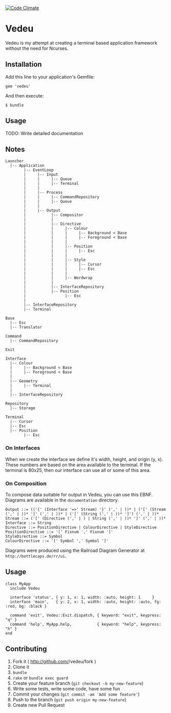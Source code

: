 [![Code Climate](https://codeclimate.com/github/gavinlaking/vedeu.png)](https://codeclimate.com/github/gavinlaking/vedeu)

# Vedeu

Vedeu is my attempt at creating a terminal based application framework without the need for Ncurses.

## Installation

Add this line to your application's Gemfile:

    gem 'vedeu'

And then execute:

    $ bundle

## Usage

TODO: Write detailed documentation

## Notes

    Launcher
      |-- Application
            |-- EventLoop
            |     |-- Input
            |     |     |-- Queue
            |     |     |-- Terminal
            |     |
            |     |-- Process
            |     |     |-- CommandRepository
            |     |     |-- Queue
            |     |
            |     |-- Output
            |           |-- Compositor
            |           |
            |           |-- Directive
            |           |     |-- Colour
            |           |     |     |-- Background < Base
            |           |     |     |-- Foreground < Base
            |           |     |
            |           |     |-- Position
            |           |     |     |-- Esc
            |           |     |
            |           |     |-- Style
            |           |     |     |-- Cursor
            |           |     |     |-- Esc
            |           |     |
            |           |     |-- Wordwrap
            |           |
            |           |-- InterfaceRepository
            |           |-- Position
            |                 |-- Esc
            |
            |-- InterfaceRepository
            |-- Terminal

    Base
      |-- Esc
      |-- Translator

    Command
      |-- CommandRepository

    Exit

    Interface
      |-- Colour
      |     |-- Background < Base
      |     |-- Foreground < Base
      |
      |-- Geometry
      |     |-- Terminal
      |
      |-- InterfaceRepository

    Repository
      |-- Storage

    Terminal
      |-- Cursor
      |-- Esc
      |-- Position
            |-- Esc

### On Interfaces

When we create the interface we define it's width, height, and origin (y, x).
These numbers are based on the area available to the terminal. If the terminal is 80x25, then our interface can use all or some of this area.

### On Composition

To compose data suitable for output in Vedeu, you can use this EBNF. Diagrams are available in the `documentation` directory.

    Output ::= (('{' (Interface '=>' Stream) '}' (',' | ))* | ('[' (Stream (',' | ))* ']' (',' | ))* | ('[' (String (',' | ))* ']') (',' | ))*
    Stream ::= ('[' (Directive (',' | ) | String (',' | ))* ']' (',' | ))*
    Interface ::= String
    Directive ::= PositionDirective | ColourDirective | StyleDirective
    PositionDirective ::= '[' Fixnum ',' Fixnum ']'
    StyleDirective ::= Symbol
    ColourDirective ::= '[' Symbol ',' Symbol ']'

Diagrams were produced using the Railroad Diagram Generator at `http://bottlecaps.de/rr/ui`.

## Usage

    class MyApp
      include Vedeu

      interface 'status', { y: 1, x: 1, width: :auto, height: 1     }
      interface 'main',   { y: 2, x: 1, width: :auto, height: :auto, fg: :red, bg: :black }

      command 'exit', Vedeu::Exit.dispatch, { keyword: "exit", keypress: "q" }
      command 'help', MyApp.help,           { keyword: "help", keypress: "h" }
    end

## Contributing

1. Fork it ( http://github.com/<my-github-username>/vedeu/fork )
2. Clone it
3. `bundle`
4. `rake` or `bundle exec guard`
5. Create your feature branch (`git checkout -b my-new-feature`)
6. Write some tests, write some code, have some fun
7. Commit your changes (`git commit -am 'Add some feature'`)
8. Push to the branch (`git push origin my-new-feature`)
9. Create new Pull Request
